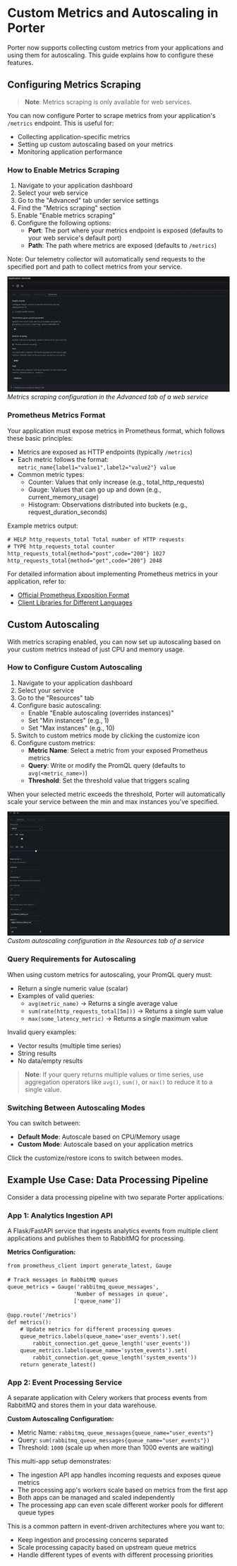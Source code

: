 # Custom Metrics and Autoscaling in Porter

Porter now supports collecting custom metrics from your applications and using them for autoscaling. This guide explains how to configure these features.

## Configuring Metrics Scraping

> **Note**: Metrics scraping is only available for web services.

You can now configure Porter to scrape metrics from your application's `/metrics` endpoint. This is useful for:
- Collecting application-specific metrics
- Setting up custom autoscaling based on your metrics
- Monitoring application performance

### How to Enable Metrics Scraping

1. Navigate to your application dashboard
2. Select your web service
3. Go to the "Advanced" tab under service settings
4. Find the "Metrics scraping" section
5. Enable "Enable metrics scraping"
6. Configure the following options:
   - **Port**: The port where your metrics endpoint is exposed (defaults to your web service's default port)
   - **Path**: The path where metrics are exposed (defaults to `/metrics`)

Note: Our telemetry collector will automatically send requests to the specified port and path to collect metrics from your service.

![Metrics Scraping Configuration](/images/observability/metrics-scraping-config.png)
*Metrics scraping configuration in the Advanced tab of a web service*

### Prometheus Metrics Format

Your application must expose metrics in Prometheus format, which follows these basic principles:

- Metrics are exposed as HTTP endpoints (typically `/metrics`)
- Each metric follows the format: `metric_name{label1="value1",label2="value2"} value`
- Common metric types:
  - Counter: Values that only increase (e.g., total_http_requests)
  - Gauge: Values that can go up and down (e.g., current_memory_usage)
  - Histogram: Observations distributed into buckets (e.g., request_duration_seconds)

Example metrics output:
```
# HELP http_requests_total Total number of HTTP requests
# TYPE http_requests_total counter
http_requests_total{method="post",code="200"} 1027
http_requests_total{method="get",code="200"} 2048
```

For detailed information about implementing Prometheus metrics in your application, refer to:
- [Official Prometheus Exposition Format](https://prometheus.io/docs/instrumenting/exposition_formats/)
- [Client Libraries for Different Languages](https://prometheus.io/docs/instrumenting/clientlibs/)

## Custom Autoscaling

With metrics scraping enabled, you can now set up autoscaling based on your custom metrics instead of just CPU and memory usage.

### How to Configure Custom Autoscaling

1. Navigate to your application dashboard
2. Select your service
3. Go to the "Resources" tab
4. Configure basic autoscaling:
   - Enable "Enable autoscaling (overrides instances)"
   - Set "Min instances" (e.g., 1)
   - Set "Max instances" (e.g., 10)
5. Switch to custom metrics mode by clicking the customize icon
6. Configure custom metrics:
   - **Metric Name**: Select a metric from your exposed Prometheus metrics
   - **Query**: Write or modify the PromQL query (defaults to `avg(<metric_name>)`)
   - **Threshold**: Set the threshold value that triggers scaling

When your selected metric exceeds the threshold, Porter will automatically scale your service between the min and max instances you've specified.

![Custom Autoscaling Configuration](/images/observability/custom-autoscaling.png)
*Custom autoscaling configuration in the Resources tab of a service*

### Query Requirements for Autoscaling

When using custom metrics for autoscaling, your PromQL query must:

- Return a single numeric value (scalar)
- Examples of valid queries:
  - `avg(metric_name)` → Returns a single average value
  - `sum(rate(http_requests_total[5m]))` → Returns a single sum value
  - `max(some_latency_metric)` → Returns a single maximum value

Invalid query examples:
- Vector results (multiple time series)
- String results
- No data/empty results

> **Note**: If your query returns multiple values or time series, use aggregation operators like `avg()`, `sum()`, or `max()` to reduce it to a single value.

### Switching Between Autoscaling Modes

You can switch between:
- **Default Mode**: Autoscale based on CPU/Memory usage
- **Custom Mode**: Autoscale based on your application metrics

Click the customize/restore icons to switch between modes.

## Example Use Case: Data Processing Pipeline

Consider a data processing pipeline with two separate Porter applications:

### App 1: Analytics Ingestion API

A Flask/FastAPI service that ingests analytics events from multiple client applications and publishes them to RabbitMQ for processing.

**Metrics Configuration:**
```python:docs/images/observability/custom-autoscaling.png
from prometheus_client import generate_latest, Gauge

# Track messages in RabbitMQ queues
queue_metrics = Gauge('rabbitmq_queue_messages', 
                     'Number of messages in queue',
                     ['queue_name'])

@app.route('/metrics')
def metrics():
    # Update metrics for different processing queues
    queue_metrics.labels(queue_name='user_events').set(
        rabbit_connection.get_queue_length('user_events'))
    queue_metrics.labels(queue_name='system_events').set(
        rabbit_connection.get_queue_length('system_events'))
    return generate_latest()
```

### App 2: Event Processing Service

A separate application with Celery workers that process events from RabbitMQ and stores them in your data warehouse.

**Custom Autoscaling Configuration:**
- Metric Name: `rabbitmq_queue_messages{queue_name="user_events"}`
- Query: `sum(rabbitmq_queue_messages{queue_name="user_events"})`
- Threshold: `1000` (scale up when more than 1000 events are waiting)

This multi-app setup demonstrates:
- The ingestion API app handles incoming requests and exposes queue metrics
- The processing app's workers scale based on metrics from the first app
- Both apps can be managed and scaled independently
- The processing app can even scale different worker pools for different queue types

This is a common pattern in event-driven architectures where you want to:
- Keep ingestion and processing concerns separated
- Scale processing capacity based on upstream queue metrics
- Handle different types of events with different processing priorities